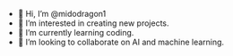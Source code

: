 - 👋 Hi, I’m @midodragon1
- 👀 I’m interested in creating new projects.
- 🌱 I’m currently learning coding.
- 💞️ I’m looking to collaborate on AI and machine learning.

<!---
midodragon1/midodragon1 is a ✨ special ✨ repository because its `README.md` (this file) appears on your GitHub profile.
You can click the Preview link to take a look at your changes.
--->
